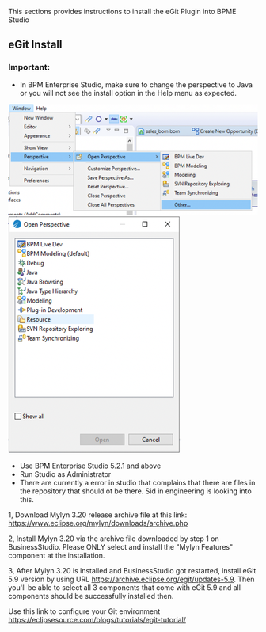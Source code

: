 This sections provides instructions to install the eGit Plugin into BPME Studio

## eGit Install
### Important:  
- In BPM Enterprise Studio, make sure to change the perspective to Java or you will not see the install option in the Help menu as expected. 

![readme](2022-06-28_11-45-05.png)
![readme](2022-06-28_11-45-35.png)

- Use BPM Enterprise Studio 5.2.1 and above
- Run Studio as Administrator
- There are currently a error in studio that complains that there are files in the repository that should ot be there. Sid in engineering is looking into this.

1, Download Mylyn 3.20 release archive file at this link:
https://www.eclipse.org/mylyn/downloads/archive.php

2, Install Mylyn 3.20 via the archive file downloaded by step 1 on BusinessStudio. Please ONLY select and install the "Mylyn Features" component at the installation.

3, After Mylyn 3.20 is installed and BusinessStudio got restarted, install eGit 5.9 version by using URL https://archive.eclipse.org/egit/updates-5.9. Then you'll be able to select all 3 components that come with eGit 5.9 and all components should be successfully installed then.

Use this link to configure your Git environment
https://eclipsesource.com/blogs/tutorials/egit-tutorial/
